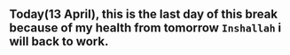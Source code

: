 ## Today(13 April), this is the last day of this break because of my health from tomorrow `Inshallah` i will back to work.
